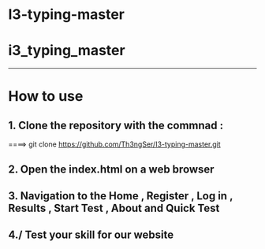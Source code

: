 # I3-typing-master

# i3_typing_master

---

# How to use 

## 1. Clone the repository with the commnad :
 ====> git clone https://github.com/Th3ngSer/I3-typing-master.git 

## 2. Open the index.html on a web browser 

## 3. Navigation to the Home , Register , Log in , Results , Start Test , About and Quick Test

## 4./ Test your skill for our website 
